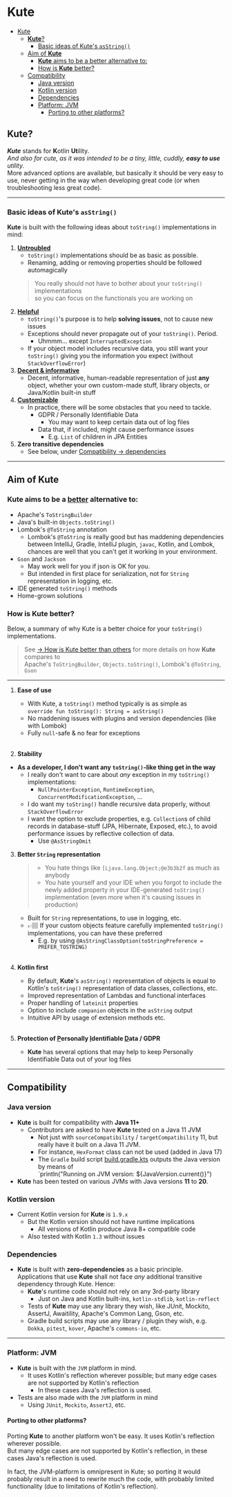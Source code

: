 # Kute

- [Kute](#kute)
    * [**Kute**?](#--kute---)
        + [Basic ideas of Kute's `asString()`](#basic-ideas-of-kute-s--asstring---)
    * [Aim of **Kute**](#aim-of---kute--)
        + [**Kute** aims to be a <u>better</u> alternative to:](#--kute---aims-to-be-a--u-better--u--alternative-to-)
        + [How is **Kute** better?](#how-is---kute---better-)
    * [Compatibility](#compatibility)
        + [Java version](#java-version)
        + [Kotlin version](#kotlin-version)
        + [Dependencies](#dependencies)
        + [Platform: JVM](#platform--jvm)
            - [Porting to other platforms?](#porting-to-other-platforms-)

## **Kute**?

***Kute*** stands for **K**otlin **Ut**ility.<br>
*And also for cute, as it was intended to be a tiny, little, cuddly, **easy to use** utility.*<br>
More advanced options are available, but basically it should be very easy to use,
never getting in the way when developing great code (or when troubleshooting less great code).

<hr>

### Basic ideas of Kute's `asString()`
**Kute** is built with the following ideas about `toString()` implementations in mind:
1. **<u>Untroubled</u>**
   * `toString()` implementations should be as basic as possible.
   * Renaming, adding or removing properties should be followed automagically
   > You really should not have to bother about your `toString()` implementations<br>
     so you can focus on the functionals you are working on
2. **<u>Helpful</u>**
   * `toString()`'s purpose is to help **solving issues**, not to cause new issues
   * Exceptions should never propagate out of your `toString()`. Period.
       * Uhmmm... except `InterruptedException`
   * If your object model includes recursive data, you still want your `toString()` giving you the information you expect (without `StackOverflowError`)
3. **<u>Decent & informative</u>**
   * Decent, informative, human-readable representation of just **any** object, whether your own custom-made stuff, library objects, or Java/Kotlin built-in stuff
4. **<u>Customizable</u>**
   * In practice, there will be some obstacles that you need to tackle.
       * GDPR / Personally Identifiable Data
          * You may want to keep certain data out of log files
       * Data that, if included, might cause performance issues
          * E.g. `List` of children in JPA Entities
5. **Zero transitive dependencies**
   * See below, under [Compatibility → dependencies](#dependencies)

<hr>

## Aim of **Kute**

### **Kute** aims to be a <u>better</u> alternative to:

* Apache's `ToStringBuilder`
* Java's built-in `Objects.toString()`
* Lombok's `@ToString` annotation
    * Lombok's `@ToString` is really good but has maddening dependencies between IntelliJ, Gradle, IntelliJ plugin, `javac`, Kotlin, and Lombok, chances are well that you can't get it working in your environment.<br>
* `Gson` and `Jackson`
    * May work well for you if json is OK for you.
    * But intended in first place for serialization, not for `String` representation in logging, etc.
* IDE generated `toString()` methods
* Home-grown solutions

### How is **Kute** better?
Below, a summary of why Kute is a better choice for your `toString()` implementations.<br>
> See [→ How is Kute better than others](docs/kute-better-details.md)
> for more details on how **Kute** compares to<br>
> Apache's `ToStringBuilder`, `Objects.toString()`, Lombok's `@ToString`, `Gson`
<hr>

1. **Ease of use**
   * With Kute, a `toString()` method typically is as simple as <br>
     ```override fun toString(): String = asString()```
   * No maddening issues with plugins and version dependencies (like with Lombok)
   * Fully `null`-safe & no fear for exceptions<br><br>

2. **Stability**
* **As a developer, I don't want any `toString()`-like thing get in the way**
    * I really don't want to care about *any* exception in my `toString()` implementations:
       * `NullPointerException`, `RuntimeException`, `ConcurrentModificationException`, ...
    * I do want my `toString()` handle recursive data properly, without `StackOverflowError`
    * I want the option to exclude properties, e.g. `Collection`s of child records in database-stuff (JPA, Hibernate, Exposed, etc.), to avoid performance issues by reflective collection of data.
       * Use `@AsStringOmit`

3. **Better `String` representation**
   > * You hate things like `[Ljava.lang.Object;@e3b3b2f` as much as anybody
   > * You hate yourself and your IDE when you forgot to include the newly added property in your IDE-generated `toString()` implementation (even more when it's causing issues in production)
       </span>

   * Built for `String` representations, to use in logging, etc.
   * 👉🏽 If your custom objects feature carefully implemented `toString()` implementations, you can have these preferred
      * E.g. by using `@AsStringClassOption(toStringPreference = PREFER_TOSTRING)`<br><br>

4. **Kotlin first**
   * By default, **Kute**'s `asString()` representation of objects is equal to Kotlin's `toString()` representation of data classes, collections, etc.
   * Improved representation of Lambdas and functional interfaces
   * Proper handling of `lateinit` properties
   * Option to include `companion` objects in the `asString` output
   * Intuitive API by usage of extension methods etc.<br><br>

5. **Protection of <u>P</u>ersonally <u>I</u>dentifiable <u>D</u>ata / GDPR**
   * **Kute** has several options that may help to keep Personally Identifiable Data out of your log files

<hr>

## Compatibility
### Java version
* **Kute** is built for compatibility with **Java 11+**
   * Contributors are asked to have **Kute** tested on a Java 11 JVM
      * Not just with `sourceCompatibility` / `targetCompatibility` 11, but really have it built on a Java 11 JVM.
      * For instance, `HexFormat` class can not be used (added in Java 17)
      * The `Gradle` build script [build.gradle.kts](build.gradle.kts) outputs the Java version by means of<br>
        `println("Running on JVM version: ${JavaVersion.current()}")
* **Kute** has been tested on various JVMs with Java versions **11** to **20**.

### Kotlin version
* Current Kotlin version for **Kute** is `1.9.x`
   * But the Kotlin version should not have runtime implications
       * All versions of Kotlin produce Java 8+ compatible code
   * Also tested with Kotlin `1.3` without issues

### Dependencies
* **Kute** is built with **zero-dependencies** as a basic principle.<br>
  Applications that use **Kute** shall not face _any_ additional transitive dependency through Kute. Hence:
   * **Kute**'s runtime code should not rely on any 3rd-party library
      * Just on Java and Kotlin built-ins, `kotlin-stdlib`, `kotlin-reflect`
   * Tests of **Kute** may use any library they wish, like JUnit, Mockito, AssertJ, Awaitility, Apache's Common Lang, Gson, etc.
   * Gradle build scripts may use any library / plugin they wish, e.g. `Dokka`, `pitest`, `kover`, Apache's `commons-io`, etc.

<hr>

### Platform: JVM
* **Kute** is built with the `JVM` platform in mind.
  * It uses Kotlin's reflection wherever possible; but many edge cases are not supported by Kotlin's reflection
    * In these cases Java's reflection is used.
* Tests are also made with the `JVM` platform in mind
   * Using `JUnit`, `Mockito`, `AssertJ`, etc.

#### Porting to other platforms?
Porting **Kute** to another platform won't be easy.
It uses Kotlin's reflection wherever possible.<br>
But many edge cases are not supported by Kotlin's reflection, in these cases Java's reflection is used.

In fact, the JVM-platform is omnipresent in Kute; so porting it would probably result in a need to rewrite much the code, with probably limited functionality (due to limitations of Kotlin's reflection).
